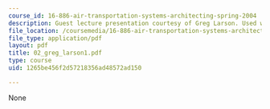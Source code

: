 ```yaml
---
course_id: 16-886-air-transportation-systems-architecting-spring-2004
description: Guest lecture presentation courtesy of Greg Larson. Used with permission.
file_location: /coursemedia/16-886-air-transportation-systems-architecting-spring-2004/1265be456f2d57218356ad48572ad150_02_greg_larson1.pdf
file_type: application/pdf
layout: pdf
title: 02_greg_larson1.pdf
type: course
uid: 1265be456f2d57218356ad48572ad150

---
```

None